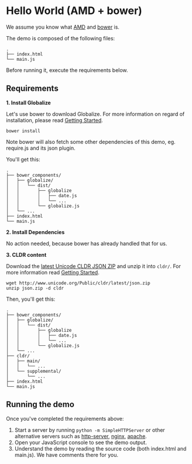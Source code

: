 # Hello World (AMD + bower)

We assume you know what [AMD](https://github.com/amdjs/amdjs-api/wiki/AMD) and
[bower](http://bower.io/) is.

The demo is composed of the following files:

```
.
├── index.html
└── main.js
```

Before running it, execute the requirements below.


## Requirements

**1. Install Globalize**

Let's use bower to download Globalize. For more information on regard of
installation, please read [Getting Started](../../../README.md#installation).

```
bower install
```

Note bower will also fetch some other dependencies of this demo, eg. require.js
and its json plugin.

You'll get this:

```
.
├── bower_components/
│   ├── globalize/ 
│   │   └── dist/
│   │       ├── globalize
│   │       │   ├── date.js
│   │       │   └── ...
│   │       └── globalize.js
│   └── ...
├── index.html
└── main.js
```

**2. Install Dependencies**

No action needed, because bower has already handled that for us.

**3. CLDR content**

Download the [latest Unicode CLDR JSON
ZIP](http://www.unicode.org/Public/cldr/latest/json.zip) and unzip it into
`cldr/`. For more information read [Getting Started](../../../README.md#cldr).

```
wget http://www.unicode.org/Public/cldr/latest/json.zip
unzip json.zip -d cldr
```

Then, you'll get this:

```
.
├── bower_components/
│   ├── globalize/ 
│   │   └── dist/
│   │       ├── globalize
│   │       │   ├── date.js
│   │       │   └── ...
│   │       └── globalize.js
│   └── ...
├── cldr/
│   ├── main/
│   │   └── ...
│   └── supplemental/
│       └── ...
├── index.html
└── main.js
```


## Running the demo

Once you've completed the requirements above:

1. Start a server by running `python -m SimpleHTTPServer` or other alternative servers such as [http-server](https://github.com/nodeapps/http-server), [nginx](http://nginx.org/en/docs/), [apache](http://httpd.apache.org/docs/trunk/).
1. Open your JavaScript console to see the demo output.
1. Understand the demo by reading the source code (both index.html and main.js).
We have comments there for you.
